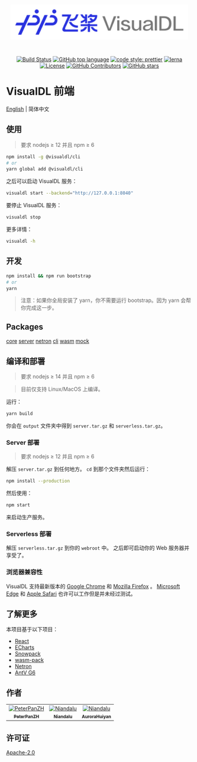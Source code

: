 <p align="center">
    <a href="https://github.com/PaddlePaddle/VisualDL"><img align="center" style="width:480px" width="480" src="https://raw.githubusercontent.com/PaddlePaddle/VisualDL/develop/frontend/packages/core/public/images/logo-visualdl.svg?sanitize=true" alt="VisualDL" /></a>
</p>
<br />

<p align="center">
    <a href="https://actions-badge.atrox.dev/PaddlePaddle/VisualDL/goto?ref=develop"><img alt="Build Status" src="https://img.shields.io/endpoint.svg?url=https%3A%2F%2Factions-badge.atrox.dev%2FPaddlePaddle%2FVisualDL%2Fbadge%3Fref%3Ddevelop&style=flat-square" alt="Build Status" /></a>
    <a href="https://github.com/PaddlePaddle/VisualDL"><img src="https://img.shields.io/github/languages/top/PaddlePaddle/VisualDL?style=flat-square" alt="GitHub top language" /></a>
    <a href="https://github.com/prettier/prettier"><img src="https://img.shields.io/badge/code_style-prettier-ff69b4.svg?style=flat-square" alt="code style: prettier" /></a>
    <a href="https://lerna.js.org/"><img src="https://img.shields.io/badge/maintained%20with-lerna-cc00ff.svg?style=flat-square" alt="lerna"></a>
    <a href="https://github.com/PaddlePaddle/VisualDL/blob/develop/LICENSE"><img src="https://img.shields.io/github/license/PaddlePaddle/VisualDL?style=flat-square" alt="License" /></a>
    <a href="https://github.com/PaddlePaddle/VisualDL/graphs/contributors"><img src="https://img.shields.io/github/contributors/PaddlePaddle/VisualDL?style=flat-square" alt="GitHub Contributors" /></a>
    <a href="https://github.com/PaddlePaddle/VisualDL/stargazers"><img src="https://img.shields.io/github/stars/PaddlePaddle/VisualDL?style=social" alt="GitHub stars" /></a>
</p>

# VisualDL 前端

[English](https://github.com/PaddlePaddle/VisualDL/blob/develop/frontend/README.md) | 简体中文

## 使用

> 要求 nodejs ≥ 12 并且 npm ≥ 6

```bash
npm install -g @visualdl/cli
# or
yarn global add @visualdl/cli
```

之后可以启动 VisualDL 服务：

```bash
visualdl start --backend="http://127.0.0.1:8040"
```

要停止 VisualDL 服务：

```bash
visualdl stop
```

更多详情：

```bash
visualdl -h
```

## 开发

```bash
npm install && npm run bootstrap
# or
yarn
```

> 注意：如果你全局安装了 yarn，你不需要运行 bootstrap。因为 yarn 会帮你完成这一步。

## Packages

[core](https://github.com/PaddlePaddle/VisualDL/blob/develop/frontend/packages/core/README.md)
[server](https://github.com/PaddlePaddle/VisualDL/blob/develop/frontend/packages/server/README.md)
[netron](https://github.com/PaddlePaddle/VisualDL/blob/develop/frontend/packages/netron/README.md)
[cli](https://github.com/PaddlePaddle/VisualDL/blob/develop/frontend/packages/cli/README.md)
[wasm](https://github.com/PaddlePaddle/VisualDL/blob/develop/frontend/packages/wasm/README.md)
[mock](https://github.com/PaddlePaddle/VisualDL/blob/develop/frontend/packages/mock/README.md)

## 编译和部署

> 要求 nodejs ≥ 14 并且 npm ≥ 6

> 目前仅支持 Linux/MacOS 上编译。

运行：

```bash
yarn build
```

你会在 `output` 文件夹中得到 `server.tar.gz` 和 `serverless.tar.gz`。

### Server 部署

> 要求 nodejs ≥ 12 并且 npm ≥ 6

解压 `server.tar.gz` 到任何地方。
`cd` 到那个文件夹然后运行：

```bash
npm install --production
```

然后使用：

```bash
npm start
```

来启动生产服务。

### Serverless 部署

解压 `serverless.tar.gz` 到你的 `webroot` 中。
之后即可启动你的 Web 服务器并享受了。

### 浏览器兼容性

VisualDL 支持最新版本的 [Google Chrome](https://www.google.com/chrome/) 和 [Mozilla Firefox](https://www.mozilla.org/) 。 [Microsoft Edge](https://www.microsoft.com/edge) 和 [Apple Safari](https://www.apple.com/safari/) 也许可以工作但是并未经过测试。

## 了解更多

本项目基于以下项目：

- [React](https://reactjs.org/)
- [ECharts](https://echarts.apache.org/)
- [Snowpack](https://www.snowpack.dev/)
- [wasm-pack](https://rustwasm.github.io/wasm-pack/)
- [Netron](https://github.com/lutzroeder/netron)
- [AntV G6](https://github.com/antvis/G6)

## 作者
<table><tr><td align="center"><a href="https://github.com/PeterPanZH"><img src="https://avatars0.githubusercontent.com/u/3366499?s=460&v=4" width="120px;" alt="PeterPanZH"/><br /><sub><b>PeterPanZH</b></sub></a></td><td align="center"><a href="https://github.com/Niandalu"><img src="https://avatars1.githubusercontent.com/u/6406875?s=460&v=4" width="120px;" alt="Niandalu"/><br /><sub><b>Niandalu</b></sub></a></td></td><td align="center"><a href="https://github.com/AuroraHuiyan"><img src="https://avatars1.githubusercontent.com/u/95737959?s=460&v=4" width="120px;" alt="Niandalu"/><br /><sub><b>AuroraHuiyan</b></sub></a></td></tr></table>

## 许可证

[Apache-2.0](https://github.com/PaddlePaddle/VisualDL/blob/develop/LICENSE)
